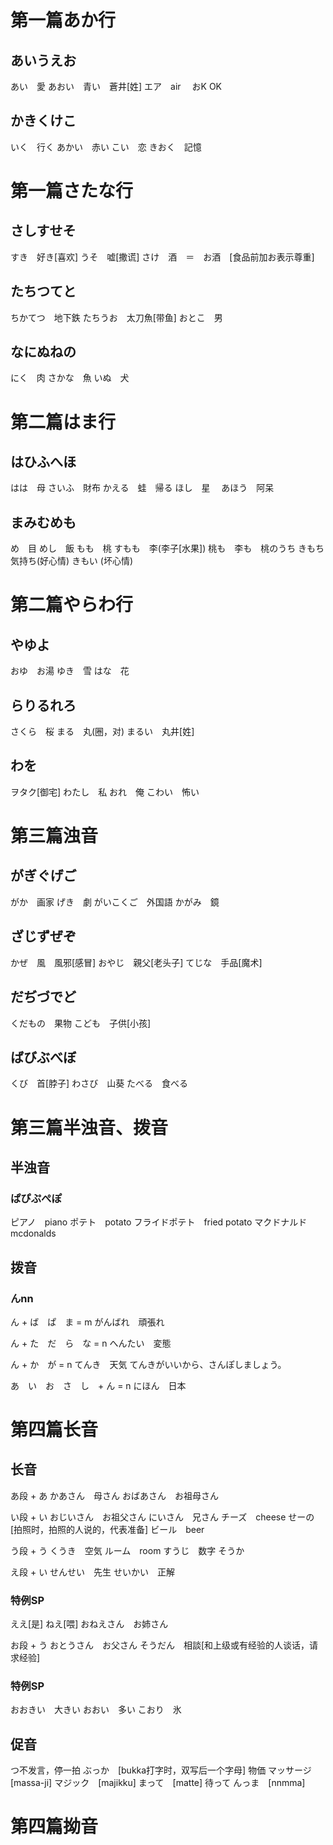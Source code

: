 # 第一篇あか行
## あいうえお
あい　愛
あおい　青い　蒼井[姓]
エア　air　
おK OK
## かきくけこ
いく　行く
あかい　赤い
こい　恋
きおく　記憶
# 第一篇さたな行
## さしすせそ
すき　好き[喜欢]
うそ　嘘[撒谎]
さけ　酒　＝　お酒　[食品前加お表示尊重]
## たちつてと
ちかてつ　地下鉄
たちうお　太刀魚[带鱼]
おとこ　男
## なにぬねの
にく　肉
さかな　魚
いぬ　犬
# 第二篇はま行
## はひふへほ
はは　母
さいふ　財布
かえる　蛙　帰る
ほし　星　
あほう　阿呆
## まみむめも
め　目
めし　飯
もも　桃
すもも　李(李子[水果])
桃も　李も　桃のうち
きもち　気持ち(好心情)
きもい       (坏心情)
# 第二篇やらわ行
## やゆよ
おゆ　お湯
ゆき　雪
はな　花
## らりるれろ
さくら　桜
まる　丸(圈，对)
まるい　丸井[姓]
## わを
ヲタク[御宅]
わたし　私
おれ　俺
こわい　怖い
# 第三篇浊音
## がぎぐげご
がか　画家
げき　劇
がいこくご　外国語
かがみ　鏡
## ざじずぜぞ
かぜ　風　風邪[感冒]
おやじ　親父[老头子]
てじな　手品[魔术]
## だぢづでど
くだもの　果物
こども　子供[小孩]
## ばびぶべぼ
くび　首[脖子]
わさび　山葵
たべる　食べる
# 第三篇半浊音、拨音
## 半浊音
### ぱぴぷぺぽ
ピアノ　piano
ポテト　potato
フライドポテト　fried potato
マクドナルド　mcdonalds
## 拨音
### んnn
ん + ば　ぱ　ま = m
がんばれ　頑張れ

ん + た　だ　ら　な = n
へんたい　変態

ん + か　が = n
てんき　天気
てんきがいいから、さんぽしましょう。

あ　い　お　さ　し　+ ん = n
にほん　日本
# 第四篇长音
## 长音
あ段 + あ
かあさん　母さん
おばあさん　お祖母さん

い段 + い
おじいさん　お祖父さん
にいさん　兄さん
チーズ　cheese
せーの　[拍照时，拍照的人说的，代表准备]
ビール　beer

う段 + う
くうき　空気
ルーム　room
すうじ　数字
そうか

え段 + い
せんせい　先生
せいかい　正解
### 特例SP
ええ[是]
ねえ[喂]
おねえさん　お姉さん

お段 + う
おとうさん　お父さん
そうだん　相談[和上级或有经验的人谈话，请求经验]
### 特例SP
おおきい　大きい
おおい　多い
こおり　氷
## 促音
つ不发言，停一拍
ぶっか　[bukka打字时，双写后一个字母] 物価
マッサージ　[massa-ji]
マジック　[majikku]
まって　[matte] 待って
んっま　[nnmma]
# 第四篇拗音





